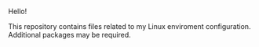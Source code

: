Hello!

This repository contains files related to my Linux enviroment configuration. Additional packages may be required.
